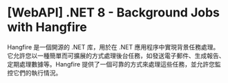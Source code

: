 # [WebAPI] .NET 8 - Background Jobs with Hangfire

Hangfire 是一個開源的 .NET 库，用於在 .NET 應用程序中實現背景任務處理。它允許您以一種簡單而可擴展的方式處理後台任務，如發送電子郵件、生成報告、定期處理數據等。Hangfire 提供了一個可靠的方式來處理這些任務，並允許您監控它們的執行情況。